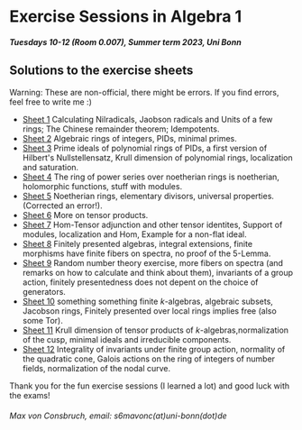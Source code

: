 # Exercise Sessions in Algebra 1
##### Tuesdays 10-12 (Room 0.007), Summer term 2023, Uni Bonn

## Solutions to the exercise sheets
Warning: These are non-official, there might be errors. If you find errors, feel free to write me :)

* [Sheet 1](Sheet01/Sheet01.pdf) Calculating Nilradicals, Jaobson radicals and Units of a few rings; The Chinese remainder theorem; Idempotents.
* [Sheet 2](Sheet02/Sheet02.pdf) Algebraic rings of integers, PIDs, minimal primes.
* [Sheet 3](Sheet03/Sheet03.pdf) Prime ideals of polynomial rings of PIDs, a first version of Hilbert's Nullstellensatz, Krull dimension of polynomial rings, localization and saturation.
* [Sheet 4](Sheet04/Sheet04.pdf) The ring of power series over noetherian rings is noetherian, holomorphic functions, stuff with modules.
* [Sheet 5](Sheet05/Sheet05.pdf) Noetherian rings, elementary divisors, universal properties. (Corrected an error!).
* [Sheet 6](Sheet06/Sheet06.pdf) More on tensor products. 
* [Sheet 7](Sheet07/Sheet07.pdf) Hom-Tensor adjunction and other tensor identites, Support of modules, localization and Hom, Example for a non-flat ideal.
* [Sheet 8](Sheet08/Sheet08.pdf) Finitely presented algebras, integral extensions, finite morphisms have finite fibers on spectra, no proof of the 5-Lemma.
* [Sheet 9](Sheet09/Sheet09.pdf) Random number theory exercise, more fibers on spectra (and remarks on how to calculate and think about them), invariants of a group action, finitely presentedness does not depent on the choice of generators.
* [Sheet 10](Sheet10/Sheet10.pdf) something something finite $k$-algebras, algebraic subsets, Jacobson rings, Finitely presented over local rings implies free (also some Tor). 
* [Sheet 11](Sheet11/Sheet11.pdf) Krull dimension of tensor products of $k$-algebras,normalization of the cusp, minimal ideals and irreducible components.
* [Sheet 12](Sheet12/Sheet12.pdf) Integrality of invariants under finite group action, normality of the quadratic cone, Galois actions on the ring of integers of number fields, normalization of the nodal curve.

Thank you for the fun exercise sessions (I learned a lot) and good luck with the exams!

###### Max von Consbruch, email: s6mavonc(at)uni-bonn(dot)de
